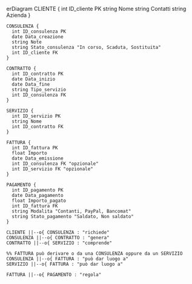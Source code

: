 erDiagram
    CLIENTE {
      int ID_cliente PK
      string Nome
      string Contatti
      string Azienda
    }
    
    CONSULENZA {
      int ID_consulenza PK
      date Data_creazione
      string Note
      string Stato_consulenza "In corso, Scaduta, Sostituita"
      int ID_cliente FK
    }
    
    CONTRATTO {
      int ID_contratto PK
      date Data_inizio
      date Data_fine
      string Tipo_servizio
      int ID_consulenza FK
    }
    
    SERVIZIO {
      int ID_servizio PK
      string Nome
      int ID_contratto FK
    }
    
    FATTURA {
      int ID_fattura PK
      float Importo
      date Data_emissione
      int ID_consulenza FK "opzionale"
      int ID_servizio FK "opzionale"
    }
    
    PAGAMENTO {
      int ID_pagamento PK
      date Data_pagamento
      float Importo_pagato
      int ID_fattura FK
      string Modalita "Contanti, PayPal, Bancomat"
      string Stato_pagamento "Saldato, Non saldato"
    }
    
    CLIENTE ||--o{ CONSULENZA : "richiede"
    CONSULENZA ||--o{ CONTRATTO : "genera"
    CONTRATTO ||--o{ SERVIZIO : "comprende"
    
    %% FATTURA può derivare o da una CONSULENZA oppure da un SERVIZIO  
    CONSULENZA ||--o{ FATTURA : "può dar luogo a"
    SERVIZIO ||--o{ FATTURA : "può dar luogo a"
    
    FATTURA ||--o{ PAGAMENTO : "regola"
